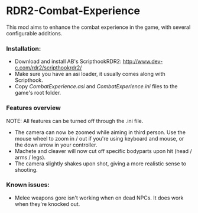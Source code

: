 # RDR2-Combat-Experience
This mod aims to enhance the combat experience in the game, with several configurable additions.

### Installation:
- Download and install AB's ScripthookRDR2: http://www.dev-c.com/rdr2/scripthookrdr2/
- Make sure you have an asi loader, it usually comes along with Scripthook.
- Copy *CombatExperience.asi* and *CombatExperience.ini* files to the game's root folder.

### Features overview
NOTE: All features can be turned off through the .ini file.
- The camera can now be zoomed while aiming in third person. 
  Use the mouse wheel to zoom in / out if you're using keyboard and mouse, or the down arrow in your controller.
- Machete and cleaver will now cut off specific bodyparts upon hit (head / arms / legs).
- The camera slightly shakes upon shot, giving a more realistic sense to shooting.

### Known issues:
- Melee weapons gore isn't working when on dead NPCs. It does work when they're knocked out.